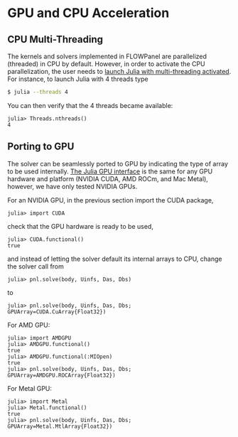 # GPU and CPU Acceleration

## CPU Multi-Threading

The kernels and solvers implemented in FLOWPanel are parallelized (threaded)
in CPU by default.
However, in order to activate the CPU parallelization, the user needs to
[launch Julia with multi-threading activated](https://docs.julialang.org/en/v1/manual/multi-threading/#Starting-Julia-with-multiple-threads).
For instance, to launch Julia with 4 threads type
```bash
$ julia --threads 4
```

You can then verify that the 4 threads became available:

```julia-repl
julia> Threads.nthreads()
4
```

## Porting to GPU

The solver can be seamlessly ported to GPU by indicating the type of
array to be used internally.
[The Julia GPU interface](https://juliagpu.org/) is the same for any GPU hardware and platform
(NVIDIA CUDA, AMD ROCm, and Mac Metal), however, we have only tested NVIDIA
GPUs.

For an NVIDIA GPU, in the previous section import the CUDA package,
```julia-repl
julia> import CUDA
```
check that the GPU hardware is ready to be used,
```julia-repl
julia> CUDA.functional()
true
```
and instead of letting the solver default its internal arrays to CPU, change
the solver call from
```julia-repl
julia> pnl.solve(body, Uinfs, Das, Dbs)
```
to
```julia-repl
julia> pnl.solve(body, Uinfs, Das, Dbs; GPUArray=CUDA.CuArray{Float32})
```

For AMD GPU:
```julia-repl
julia> import AMDGPU
julia> AMDGPU.functional()
true
julia> AMDGPU.functional(:MIOpen)
true
julia> pnl.solve(body, Uinfs, Das, Dbs; GPUArray=AMDGPU.ROCArray{Float32})
```

For Metal GPU:
```julia-repl
julia> import Metal
julia> Metal.functional()
true
julia> pnl.solve(body, Uinfs, Das, Dbs; GPUArray=Metal.MtlArray{Float32})
```

